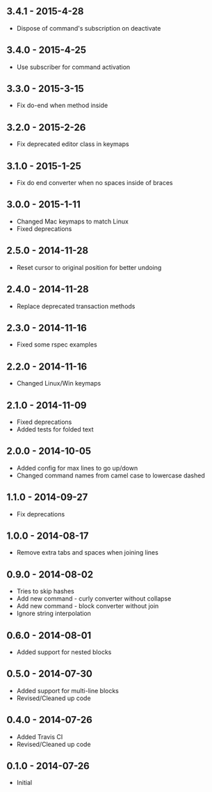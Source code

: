 ## 3.4.1 - 2015-4-28
* Dispose of command's subscription on deactivate

## 3.4.0 - 2015-4-25
* Use subscriber for command activation

## 3.3.0 - 2015-3-15
* Fix do-end when method inside

## 3.2.0 - 2015-2-26
* Fix deprecated editor class in keymaps

## 3.1.0 - 2015-1-25
* Fix do end converter when no spaces inside of braces

## 3.0.0 - 2015-1-11
* Changed Mac keymaps to match Linux
* Fixed deprecations

## 2.5.0 - 2014-11-28
* Reset cursor to original position for better undoing

## 2.4.0 - 2014-11-28
* Replace deprecated transaction methods

## 2.3.0 - 2014-11-16
* Fixed some rspec examples

## 2.2.0 - 2014-11-16
* Changed Linux/Win keymaps

## 2.1.0 - 2014-11-09
* Fixed deprecations
* Added tests for folded text

## 2.0.0 - 2014-10-05
* Added config for max lines to go up/down
* Changed command names from camel case to lowercase dashed

## 1.1.0 - 2014-09-27
* Fix deprecations

## 1.0.0 - 2014-08-17
* Remove extra tabs and spaces when joining lines

## 0.9.0 - 2014-08-02
* Tries to skip hashes
* Add new command - curly converter without collapse
* Add new command - block converter without join
* Ignore string interpolation

## 0.6.0 - 2014-08-01
* Added support for nested blocks

## 0.5.0 - 2014-07-30
* Added support for multi-line blocks
* Revised/Cleaned up code

## 0.4.0 - 2014-07-26
* Added Travis CI
* Revised/Cleaned up code

## 0.1.0 - 2014-07-26
* Initial

